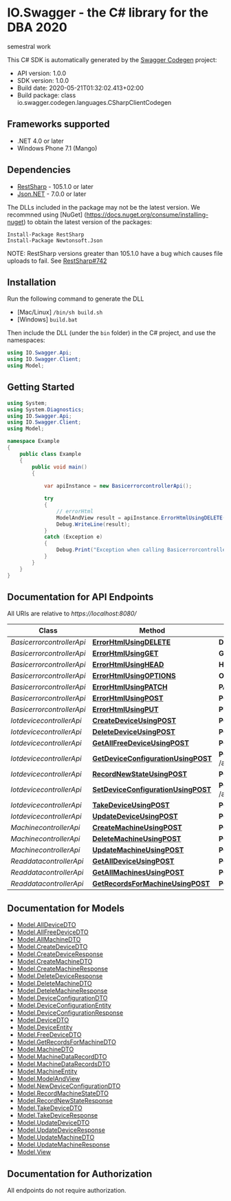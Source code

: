 # IO.Swagger - the C# library for the DBA 2020

semestral work

This C# SDK is automatically generated by the [Swagger Codegen](https://github.com/swagger-api/swagger-codegen) project:

- API version: 1.0.0
- SDK version: 1.0.0
- Build date: 2020-05-21T01:32:02.413+02:00
- Build package: class io.swagger.codegen.languages.CSharpClientCodegen

## Frameworks supported
- .NET 4.0 or later
- Windows Phone 7.1 (Mango)

## Dependencies
- [RestSharp](https://www.nuget.org/packages/RestSharp) - 105.1.0 or later
- [Json.NET](https://www.nuget.org/packages/Newtonsoft.Json/) - 7.0.0 or later

The DLLs included in the package may not be the latest version. We recommned using [NuGet] (https://docs.nuget.org/consume/installing-nuget) to obtain the latest version of the packages:
```
Install-Package RestSharp
Install-Package Newtonsoft.Json
```

NOTE: RestSharp versions greater than 105.1.0 have a bug which causes file uploads to fail. See [RestSharp#742](https://github.com/restsharp/RestSharp/issues/742)

## Installation
Run the following command to generate the DLL
- [Mac/Linux] `/bin/sh build.sh`
- [Windows] `build.bat`

Then include the DLL (under the `bin` folder) in the C# project, and use the namespaces:
```csharp
using IO.Swagger.Api;
using IO.Swagger.Client;
using Model;
```

## Getting Started

```csharp
using System;
using System.Diagnostics;
using IO.Swagger.Api;
using IO.Swagger.Client;
using Model;

namespace Example
{
    public class Example
    {
        public void main()
        {
            
            var apiInstance = new BasicerrorcontrollerApi();

            try
            {
                // errorHtml
                ModelAndView result = apiInstance.ErrorHtmlUsingDELETE();
                Debug.WriteLine(result);
            }
            catch (Exception e)
            {
                Debug.Print("Exception when calling BasicerrorcontrollerApi.ErrorHtmlUsingDELETE: " + e.Message );
            }
        }
    }
}
```

<a name="documentation-for-api-endpoints"></a>
## Documentation for API Endpoints

All URIs are relative to *https://localhost:8080/*

Class | Method | HTTP request | Description
------------ | ------------- | ------------- | -------------
*BasicerrorcontrollerApi* | [**ErrorHtmlUsingDELETE**](docs/BasicerrorcontrollerApi.md#errorhtmlusingdelete) | **DELETE** /error | errorHtml
*BasicerrorcontrollerApi* | [**ErrorHtmlUsingGET**](docs/BasicerrorcontrollerApi.md#errorhtmlusingget) | **GET** /error | errorHtml
*BasicerrorcontrollerApi* | [**ErrorHtmlUsingHEAD**](docs/BasicerrorcontrollerApi.md#errorhtmlusinghead) | **HEAD** /error | errorHtml
*BasicerrorcontrollerApi* | [**ErrorHtmlUsingOPTIONS**](docs/BasicerrorcontrollerApi.md#errorhtmlusingoptions) | **OPTIONS** /error | errorHtml
*BasicerrorcontrollerApi* | [**ErrorHtmlUsingPATCH**](docs/BasicerrorcontrollerApi.md#errorhtmlusingpatch) | **PATCH** /error | errorHtml
*BasicerrorcontrollerApi* | [**ErrorHtmlUsingPOST**](docs/BasicerrorcontrollerApi.md#errorhtmlusingpost) | **POST** /error | errorHtml
*BasicerrorcontrollerApi* | [**ErrorHtmlUsingPUT**](docs/BasicerrorcontrollerApi.md#errorhtmlusingput) | **PUT** /error | errorHtml
*IotdevicecontrollerApi* | [**CreateDeviceUsingPOST**](docs/IotdevicecontrollerApi.md#createdeviceusingpost) | **POST** /api/v1/device/create | createDevice
*IotdevicecontrollerApi* | [**DeleteDeviceUsingPOST**](docs/IotdevicecontrollerApi.md#deletedeviceusingpost) | **POST** /api/v1/device/delete/{serialNumber} | deleteDevice
*IotdevicecontrollerApi* | [**GetAllFreeDeviceUsingPOST**](docs/IotdevicecontrollerApi.md#getallfreedeviceusingpost) | **POST** /api/v1/device/allFree | getAllFreeDevice
*IotdevicecontrollerApi* | [**GetDeviceConfigurationUsingPOST**](docs/IotdevicecontrollerApi.md#getdeviceconfigurationusingpost) | **POST** /api/v1/device/configuration/{serialNumber} | getDeviceConfiguration
*IotdevicecontrollerApi* | [**RecordNewStateUsingPOST**](docs/IotdevicecontrollerApi.md#recordnewstateusingpost) | **POST** /api/v1/device/record | recordNewState
*IotdevicecontrollerApi* | [**SetDeviceConfigurationUsingPOST**](docs/IotdevicecontrollerApi.md#setdeviceconfigurationusingpost) | **POST** /api/v1/device/configuration/set/{serialNumber} | setDeviceConfiguration
*IotdevicecontrollerApi* | [**TakeDeviceUsingPOST**](docs/IotdevicecontrollerApi.md#takedeviceusingpost) | **POST** /api/v1/device/setTaken | takeDevice
*IotdevicecontrollerApi* | [**UpdateDeviceUsingPOST**](docs/IotdevicecontrollerApi.md#updatedeviceusingpost) | **POST** /api/v1/device/update/{serialNumber} | updateDevice
*MachinecontrollerApi* | [**CreateMachineUsingPOST**](docs/MachinecontrollerApi.md#createmachineusingpost) | **POST** /api/v1/machine/create | createMachine
*MachinecontrollerApi* | [**DeleteMachineUsingPOST**](docs/MachinecontrollerApi.md#deletemachineusingpost) | **POST** /api/v1/machine/delete | deleteMachine
*MachinecontrollerApi* | [**UpdateMachineUsingPOST**](docs/MachinecontrollerApi.md#updatemachineusingpost) | **POST** /api/v1/machine/update/{vin-code} | updateMachine
*ReaddatacontrollerApi* | [**GetAllDeviceUsingPOST**](docs/ReaddatacontrollerApi.md#getalldeviceusingpost) | **POST** /api/v1/data/getAllDevices | getAllDevice
*ReaddatacontrollerApi* | [**GetAllMachinesUsingPOST**](docs/ReaddatacontrollerApi.md#getallmachinesusingpost) | **POST** /api/v1/data/getAllMachines | getAllMachines
*ReaddatacontrollerApi* | [**GetRecordsForMachineUsingPOST**](docs/ReaddatacontrollerApi.md#getrecordsformachineusingpost) | **POST** /api/v1/data/machine | getRecordsForMachine


<a name="documentation-for-models"></a>
## Documentation for Models

 - [Model.AllDeviceDTO](docs/AllDeviceDTO.md)
 - [Model.AllFreeDeviceDTO](docs/AllFreeDeviceDTO.md)
 - [Model.AllMachineDTO](docs/AllMachineDTO.md)
 - [Model.CreateDeviceDTO](docs/CreateDeviceDTO.md)
 - [Model.CreateDeviceResponse](docs/CreateDeviceResponse.md)
 - [Model.CreateMachineDTO](docs/CreateMachineDTO.md)
 - [Model.CreateMachineResponse](docs/CreateMachineResponse.md)
 - [Model.DeleteDeviceResponse](docs/DeleteDeviceResponse.md)
 - [Model.DeleteMachineDTO](docs/DeleteMachineDTO.md)
 - [Model.DeteleMachineResponse](docs/DeteleMachineResponse.md)
 - [Model.DeviceConfigurationDTO](docs/DeviceConfigurationDTO.md)
 - [Model.DeviceConfigurationEntity](docs/DeviceConfigurationEntity.md)
 - [Model.DeviceConfigurationResponse](docs/DeviceConfigurationResponse.md)
 - [Model.DeviceDTO](docs/DeviceDTO.md)
 - [Model.DeviceEntity](docs/DeviceEntity.md)
 - [Model.FreeDeviceDTO](docs/FreeDeviceDTO.md)
 - [Model.GetRecordsForMachineDTO](docs/GetRecordsForMachineDTO.md)
 - [Model.MachineDTO](docs/MachineDTO.md)
 - [Model.MachineDataRecordDTO](docs/MachineDataRecordDTO.md)
 - [Model.MachineDataRecordsDTO](docs/MachineDataRecordsDTO.md)
 - [Model.MachineEntity](docs/MachineEntity.md)
 - [Model.ModelAndView](docs/ModelAndView.md)
 - [Model.NewDeviceConfigurationDTO](docs/NewDeviceConfigurationDTO.md)
 - [Model.RecordMachineStateDTO](docs/RecordMachineStateDTO.md)
 - [Model.RecordNewStateResponse](docs/RecordNewStateResponse.md)
 - [Model.TakeDeviceDTO](docs/TakeDeviceDTO.md)
 - [Model.TakeDeviceResponse](docs/TakeDeviceResponse.md)
 - [Model.UpdateDeviceDTO](docs/UpdateDeviceDTO.md)
 - [Model.UpdateDeviceResponse](docs/UpdateDeviceResponse.md)
 - [Model.UpdateMachineDTO](docs/UpdateMachineDTO.md)
 - [Model.UpdateMachineResponse](docs/UpdateMachineResponse.md)
 - [Model.View](docs/View.md)


## Documentation for Authorization

All endpoints do not require authorization.
